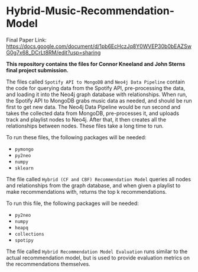 # Hybrid-Music-Recommendation-Model

Final Paper Link: https://docs.google.com/document/d/1pb6EcHczJq8Y0WVEP30b0bEAZSwG0g7x68_DCrLt8RM/edit?usp=sharing

**This repository contains the files for Connor Kneeland and John Sterns final project submission.**

The files called `Spotify API to MongoDB` and `Neo4j Data Pipeline` contain the code for querying data from the Spotify API, pre-processing the data, and loading it into the Neo4j graph database with relationships. When run, the Spotify API to MongoDB grabs music data as needed, and should be run first to get new data. The Neo4j Data Pipeline would be run second and takes the collected data from MongoDB, pre-processes it, and uploads track and playlist nodes to Neo4j. After that, it then creates all the relationships between nodes. These files take a long time to run.

To run these files, the following packages will be needed:
- `pymongo`
- `py2neo`
- `numpy`
- `sklearn`

The file called `Hybrid (CF and CBF) Recommendation Model` queries all nodes and relationships from the graph database, and when given a playlist to make recommendations with, returns the top k recommendations. 

To run this file, the following packages will be needed:
- `py2neo`
- `numpy`
- `heapq`
- `collections`
- `spotipy`

The file called `Hybrid Recommendation Model Evaluation` runs similar to the actual recommendation model, but is used to provide evaluation metrics on the recommendations themselves.
